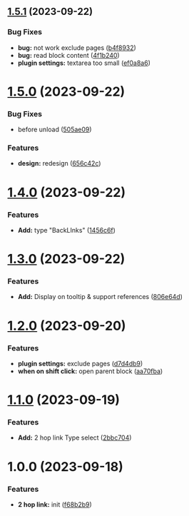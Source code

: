 ## [1.5.1](https://github.com/YU000jp/logseq-plugin-two-hop-link/compare/v1.5.0...v1.5.1) (2023-09-22)


### Bug Fixes

* **bug:** not work exclude pages ([b4f8932](https://github.com/YU000jp/logseq-plugin-two-hop-link/commit/b4f8932b636e3da0c26add2e6af20351b55310d0))
* **bug:** read block content ([4f1b240](https://github.com/YU000jp/logseq-plugin-two-hop-link/commit/4f1b240c2e44e4ccfffe3bdd814beb19f1ce4c1b))
* **plugin settings:** textarea too small ([ef0a8a6](https://github.com/YU000jp/logseq-plugin-two-hop-link/commit/ef0a8a6c0f68cc81d920f4fc4d50b610d00a5605))

# [1.5.0](https://github.com/YU000jp/logseq-plugin-two-hop-link/compare/v1.4.0...v1.5.0) (2023-09-22)


### Bug Fixes

* before unload ([505ae09](https://github.com/YU000jp/logseq-plugin-two-hop-link/commit/505ae099ebe8ee57261c8928adae14522ca5b321))


### Features

* **design:** redesign ([656c42c](https://github.com/YU000jp/logseq-plugin-two-hop-link/commit/656c42cb4fc1243e7c09f14c4389fd720fd9ac33))

# [1.4.0](https://github.com/YU000jp/logseq-plugin-two-hop-link/compare/v1.3.0...v1.4.0) (2023-09-22)


### Features

* **Add:** type "BackLInks" ([1456c6f](https://github.com/YU000jp/logseq-plugin-two-hop-link/commit/1456c6f20ff0af7d56b304d3a9951e2a2ff6a131))

# [1.3.0](https://github.com/YU000jp/logseq-plugin-two-hop-link/compare/v1.2.0...v1.3.0) (2023-09-22)


### Features

* **Add:** Display on tooltip & support references ([806e64d](https://github.com/YU000jp/logseq-plugin-two-hop-link/commit/806e64d23751ed12538d73f5a91db06c86834b3c))

# [1.2.0](https://github.com/YU000jp/logseq-plugin-two-hop-link/compare/v1.1.0...v1.2.0) (2023-09-20)


### Features

* **plugin settings:** exclude pages ([d7d4db9](https://github.com/YU000jp/logseq-plugin-two-hop-link/commit/d7d4db97bcba642051ffaa9c54550ffc8c155570))
* **when on shift click:** open parent block ([aa70fba](https://github.com/YU000jp/logseq-plugin-two-hop-link/commit/aa70fba442d6b577ce2bebbde2aa91441bab297c))

# [1.1.0](https://github.com/YU000jp/logseq-plugin-two-hop-link/compare/v1.0.0...v1.1.0) (2023-09-19)


### Features

* **Add:** 2 hop link Type select ([2bbc704](https://github.com/YU000jp/logseq-plugin-two-hop-link/commit/2bbc704a99316662f50a691c08d9154f1ad2bbb9))

# 1.0.0 (2023-09-18)


### Features

* **2 hop link:** init ([f68b2b9](https://github.com/YU000jp/logseq-plugin-two-hop-link/commit/f68b2b9e16afe202019f9abe806f693394aeb5ef))
